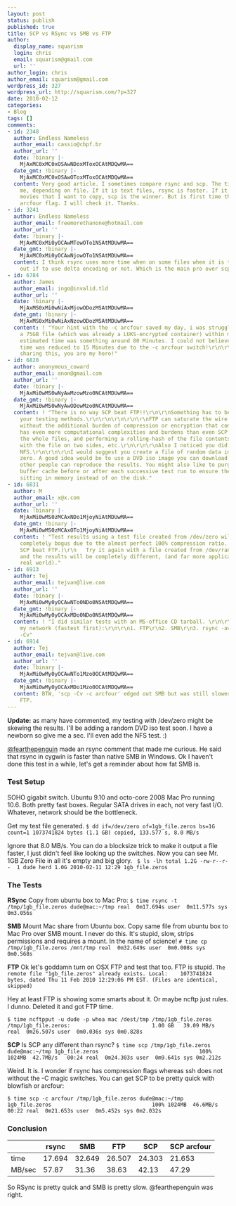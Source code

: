 ```yaml
---
layout: post
status: publish
published: true
title: SCP vs RSync vs SMB vs FTP
author:
  display_name: squarism
  login: chris
  email: squarism@gmail.com
  url: ''
author_login: chris
author_email: squarism@gmail.com
wordpress_id: 327
wordpress_url: http://squarism.com/?p=327
date: 2010-02-12
categories:
- Blog
tags: []
comments:
- id: 2348
  author: Endless Nameless
  author_email: cassio@cbpf.br
  author_url: ''
  date: !binary |-
    MjAxMC0xMC0xOSAwNDoxMToxOCAtMDQwMA==
  date_gmt: !binary |-
    MjAxMC0xMC0xOSAwOToxMToxOCAtMDQwMA==
  content: Very good article. I sometimes compare rsync and scp. The time varies to
    me, depending on file. If it is text files, rsync is faster. If it is images or
    movies that I want to copy, scp is the winner. But is first time that I see the
    arcfour flag. I will check it. Thanks.
- id: 3241
  author: Endless Nameless
  author_email: freemorethanone@hotmail.com
  author_url: ''
  date: !binary |-
    MjAxMC0xMi0yOCAwMTowOTo1NSAtMDUwMA==
  date_gmt: !binary |-
    MjAxMC0xMi0yOCAwNjowOTo1NSAtMDUwMA==
  content: I think rsync uses more time when on some files when it is trying to figure
    out if to use delta encoding or not. Which is the main pro over scp.
- id: 6784
  author: James
  author_email: ingo@invalid.tld
  author_url: ''
  date: !binary |-
    MjAxMS0xMi0wNiAxMjowODozMSAtMDUwMA==
  date_gmt: !binary |-
    MjAxMS0xMi0wNiAxNzowODozMSAtMDUwMA==
  content: ! "Your hint with the -c arcfour saved my day, i was struggling to copy
    a 75GB file (which was already a LUKS-encrypted container) within my network.
    estimated time was something around 80 Minutes. I could not believe that transfer
    time was reduced to 15 Minutes due to the -c arcfour switch!\r\n\r\nThanks for
    sharing this, you are my hero!"
- id: 6820
  author: anonymous_coward
  author_email: anon@gmail.com
  author_url: ''
  date: !binary |-
    MjAxMi0wMS0wNyAwMzowMzo0NCAtMDUwMA==
  date_gmt: !binary |-
    MjAxMi0wMS0wNyAwODowMzo0NCAtMDUwMA==
  content: ! "There is no way SCP beat FTP!!\r\n\r\nSomething has to be wrong with
    your testing methods.\r\n\r\n\r\n\r\n\r\nFTP can saturate the wire easily, and
    without the additional burden of compression or encryption that comes with SCP/SFTP.\r\n\r\n\r\n\r\nrsync
    has even more computational complexities and burdens than even SCP as it is hashing
    the whole files, and performing a rolling-hash of the file contents, deallign
    with the file on two sides, etc.\r\n\r\n\r\nAlso I noticed you did not compare
    NFS.\r\n\r\n\r\nI would suggest you create a file of random data instead of all
    zero. A good idea would be to use a DVD iso image you can download online, and
    other people can reproduce the results. You might also like to purge your filesystem
    buffer cache before or after each successive test run to ensure the file is not
    sitting in memory instead of on the disk."
- id: 6831
  author: M
  author_email: x@x.com
  author_url: ''
  date: !binary |-
    MjAxMi0wMS0zMCAxNDo1MjoyNiAtMDUwMA==
  date_gmt: !binary |-
    MjAxMi0wMS0zMCAxOTo1MjoyNiAtMDUwMA==
  content: ! "Test results using a test file created from /dev/zero will be
    completely bogus due to the almost perfect 100% compression ratio.  (This is why
    SCP beat FTP.)\r\n   Try it again with a file created from /dev/random
    and the results will be completely different, (and far more applicable to the
    real world)."
- id: 6913
  author: Tej
  author_email: tejvan@live.com
  author_url: ''
  date: !binary |-
    MjAxMi0wMy0yOCAwNTo0NDo0NSAtMDQwMA==
  date_gmt: !binary |-
    MjAxMi0wMy0yOCAxMDo0NDo0NSAtMDQwMA==
  content: ! "I did similar tests with an MS-office CD tarball. \r\n\r\nResults on
    my network (fastest first):\r\n\r\n1. FTP\r\n2. SMB\r\n3. rsync -avz\r\n4  scp
    -Cv"
- id: 6914
  author: Tej
  author_email: tejvan@live.com
  author_url: ''
  date: !binary |-
    MjAxMi0wMy0yOCAwNTo1Mzo0OCAtMDQwMA==
  date_gmt: !binary |-
    MjAxMi0wMy0yOCAxMDo1Mzo0OCAtMDQwMA==
  content: BTW, 'scp -Cv -c arcfour' edged out SMB but was still slower than simple
    FTP.
---
```

**Update:** as many have commented, my testing with /dev/zero might be skewing the results.  I'll be adding a random DVD iso test soon.  I have a newborn so give me a sec.  I'll even add the NFS test.  :)

[@fearthepenguin](http://twitter.com/fearthepenguin) made an rsync comment that made me curious.  He said that rsync in cygwin is faster than native SMB in Windows.  Ok I haven't done this test in a while, let's get a reminder about how fat SMB is.

### Test Setup

SOHO gigabit switch.  Ubuntu 9.10 and octo-core 2008 Mac Pro running 10.6.  Both pretty fast boxes.  Regular SATA drives in each, not very fast I/O.  Whatever, network should be the bottleneck.

Get my test file generated.
`$ dd if=/dev/zero of=1gb_file.zeros bs=1G count=1
1073741824 bytes (1.1 GB) copied, 133.577 s, 8.0 MB/s`

Ignore that 8.0 MB/s.  You can do a blocksize trick to make it output a file faster, I just didn't feel like looking up the switches.  Now you can see Mr. 1GB Zero File in all it's empty and big glory.
`
$ ls -lh
total 1.2G
-rw-r--r--  1 dude herd 1.0G 2010-02-11 12:29 1gb_file.zeros`

### The Tests

**RSync**
Copy from ubuntu box to Mac Pro:
`$ time rsync -t /tmp/1gb_file.zeros dude@mac:~/tmp
real  0m17.694s
user  0m11.577s
sys 0m3.056s
`

**SMB**
Mount Mac share from Ubuntu box.  Copy same file from ubuntu box to Mac Pro over SMB mount.  I never do this.  It's stupid, slow, strips permissions and requires a mount.  In the name of science!
`# time cp /tmp/1gb_file.zeros /mnt/tmp
real  0m32.649s
user  0m0.008s
sys 0m0.568s
`

**FTP**
Ok let's goddamn turn on OSX FTP and test that too.  FTP is stupid.
`The remote file "1gb_file.zeros" already exists.
  Local:    1073741824 bytes, dated Thu 11 Feb 2010 12:29:06 PM EST.
  (Files are identical, skipped)
`

Hey at least FTP is showing some smarts about it.  Or maybe ncftp just rules.  I dunno.  Deleted it and got FTP time.

`$ time ncftpput -u dude -p whoa mac /dest/tmp /tmp/1gb_file.zeros
/tmp/1gb_file.zeros:                          1.00 GB   39.09 MB/s
real  0m26.507s
user  0m0.036s
sys 0m0.828s
`

**SCP**
Is SCP any different than rsync?
`$ time scp /tmp/1gb_file.zeros dude@mac:~/tmp
1gb_file.zeros                                100% 1024MB  42.7MB/s   00:24
real  0m24.303s
user  0m9.641s
sys 0m2.212s
`

Weird.  It is.  I wonder if rsync has compression flags whereas ssh does not without the -C magic switches.  You can get SCP to be pretty quick with blowfish or arcfour:

`$ time scp -c arcfour /tmp/1gb_file.zeros dude@mac:~/tmp
1gb_file.zeros                                100% 1024MB  46.6MB/s   00:22
real  0m21.653s
user  0m5.452s
sys 0m2.032s`

### Conclusion

|        | rsync  | SMB    | FTP    | SCP    | SCP arcfour |
| -----  | -----  | ---    | ---    | ---    | ----------- |
| time   | 17.694 | 32.649 | 26.507 | 24.303 | 21.653      |
| MB/sec | 57.87  | 31.36  | 38.63  | 42.13  | 47.29       |

So RSync is pretty quick and SMB is pretty slow.  @fearthepenguin was right.

